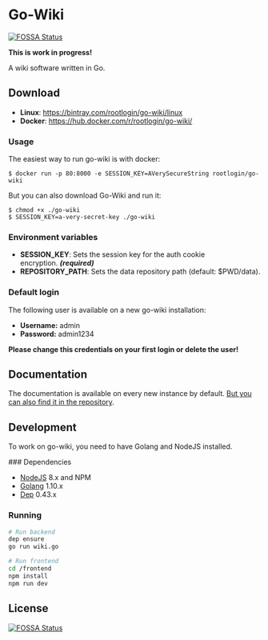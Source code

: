 # Go-Wiki
[![FOSSA Status](https://app.fossa.io/api/projects/git%2Bgithub.com%2Fchrootlogin%2Fgo-wiki.svg?type=shield)](https://app.fossa.io/projects/git%2Bgithub.com%2Fchrootlogin%2Fgo-wiki?ref=badge_shield)


**This is work in progress!**

A wiki software written in Go.

## Download

* **Linux**: https://bintray.com/rootlogin/go-wiki/linux
* **Docker**: https://hub.docker.com/r/rootlogin/go-wiki/

### Usage

The easiest way to run go-wiki is with docker:
```
$ docker run -p 80:8000 -e SESSION_KEY=AVerySecureString rootlogin/go-wiki
```

But you can also download Go-Wiki and run it:
```
$ chmod +x ./go-wiki
$ SESSION_KEY=a-very-secret-key ./go-wiki
```

### Environment variables

* **SESSION_KEY**: Sets the session key for the auth cookie encryption. ***(required)***
* **REPOSITORY_PATH**: Sets the data repository path (default: $PWD/data).

### Default login

The following user is available on a new go-wiki installation:

* **Username:** admin
* **Password:** admin1234
 
**Please change this credentials on your first login or delete the user!**

## Documentation

The documentation is available on every new instance by default. [But you can also find it in the repository](default/pages/docs/index.md).

## Development

To work on go-wiki, you need to have Golang and NodeJS installed.

### Dependencies

* [NodeJS](https://nodejs.org) 8.x and NPM
* [Golang](https://golang.org/) 1.10.x
* [Dep](https://golang.github.io/dep/) 0.43.x

### Running

```bash
# Run backend
dep ensure
go run wiki.go

# Run frontend
cd /frontend
npm install
npm run dev
```

## License
[![FOSSA Status](https://app.fossa.io/api/projects/git%2Bgithub.com%2Fchrootlogin%2Fgo-wiki.svg?type=large)](https://app.fossa.io/projects/git%2Bgithub.com%2Fchrootlogin%2Fgo-wiki?ref=badge_large)
